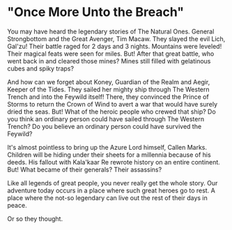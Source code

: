 
# "Once More Unto the Breach"

You may have heard the legendary stories of The Natural Ones. General Strongbottom and the Great Avenger, Tim Macaw. They slayed the evil Lich, Gal'zu! Their battle raged for 2 days and 3 nights. Mountains were leveled! Their magical feats were seen for miles. But! After that great battle, who went back in and cleared those mines? Mines still filled with gelatinous cubes and spiky traps?

And how can we forget about Koney, Guardian of the Realm and Aegir, Keeper of the Tides. They sailed her mighty ship through The Western Trench and into the Feywild itself! There, they convinced the Prince of Storms to return the Crown of Wind to avert a war that would have surely dried the seas. But! What of the heroic people who crewed that ship? Do you think an ordinary person could have sailed through The Western Trench? Do you believe an ordinary person could have survived the Feywild?

It's almost pointless to bring up the Azure Lord himself, Callen Marks. Children will be hiding under their sheets for a millennia because of his deeds. His fallout with Kala'kaar Re rewrote history on an entire continent. But! What became of their generals? Their assassins?

Like all legends of great people, you never really get the whole story. Our adventure today occurs in a place where such great heroes go to rest. A place where the not-so legendary can live out the rest of their days in peace.

Or so they thought.
